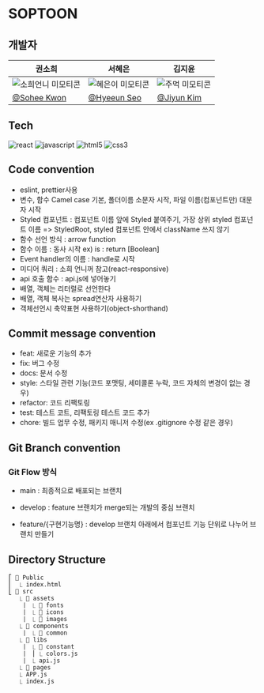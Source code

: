 # SOPTOON

## 개발자
|권소희|서혜은|김지윤|
|-|-|-|
|![소희언니 미모티콘](https://user-images.githubusercontent.com/44703262/142837052-c89f5824-1253-4283-8d62-fda4cb42ad9d.png)|![혜은이 미모티콘](https://user-images.githubusercontent.com/44703262/142837086-e16ad727-b775-4292-8f65-9e5a47a36bea.png)|![주먹 미모티콘](https://user-images.githubusercontent.com/44703262/142837174-d1ad511f-7d87-4248-bd77-e3ce496233bc.png)|
|[@Sohee Kwon](https://github.com/sohee-K)|[@Hyeeun Seo](https://github.com/henization)|[@Jiyun Kim](https://github.com/small-j)|

## Tech
![react](https://img.shields.io/badge/-react-58c3ff?labelColor=white&logo=React)
![javascript](https://img.shields.io/badge/-javascript-ffd700?labelColor=white&logo=JavaScript)
![html5](https://img.shields.io/badge/-html5-fe765a?labelColor=white&logo=HTML5)
![css3](https://img.shields.io/badge/-css3-white?labelColor=blue&logo=CSS3)



## Code convention
- eslint, prettier사용
- 변수, 함수 Camel case 기본, 폴더이름 소문자 시작, 파일 이름(컴포넌트만) 대문자 시작
- Styled 컴포넌트 : 컴포넌트 이름 앞에 Styled 붙여주기, 가장 상위 styled 컴포넌트 이름 => StyledRoot, styled 컴포넌트 안에서 className 쓰지 않기
- 함수 선언 방식 : arrow function
- 함수 이름 : 동사 시작 ex) is : return [Boolean]
- Event handler의 이름 : handle로 시작
- 미디어 쿼리 : 소희 언니꺼 참고(react-responsive)
- api 호출 함수 : api.js에 넣어놓기
- 배열, 객체는 리터럴로 선언한다
- 배열, 객체 복사는 spread연산자 사용하기
- 객체선언시 축약표현 사용하기(object-shorthand)



## Commit message convention
- feat: 새로운 기능의 추가  
- fix: 버그 수정
- docs: 문서 수정
- style: 스타일 관련 기능(코드 포맷팅, 세미콜론 누락, 코드 자체의 변경이 없는 경우)
- refactor: 코드 리팩토링
- test: 테스트 코트, 리팩토링 테스트 코드 추가
- chore: 빌드 업무 수정, 패키지 매니저 수정(ex .gitignore 수정 같은 경우)



## Git Branch convention
### Git Flow 방식

- main : 최종적으로 배포되는 브랜치

- develop : feature 브랜치가 merge되는 개발의 중심 브랜치

- feature/{구현기능명} : develop 브랜치 아래에서 컴포넌트 기능 단위로 나누어 브랜치 만들기



## Directory Structure
```
⎡ 📁 Public
⎜  ⎿ index.html
⎣ 📁 src
   ⎿ 📁 assets
   ⎹  ⎿ 📁 fonts
   ⎹  ⎿ 📁 icons
   ⎹  ⎿ 📁 images
   ⎿ 📁 components
   ⎹  ⎿ 📁 common 
   ⎿ 📁 libs
   ⎹  ⎿ 📁 constant
   ⎹  ⎮ ⎿ colors.js
   ⎹  ⎿ api.js
   ⎿ 📁 pages
   ⎿ APP.js
   ⎿ index.js
```


